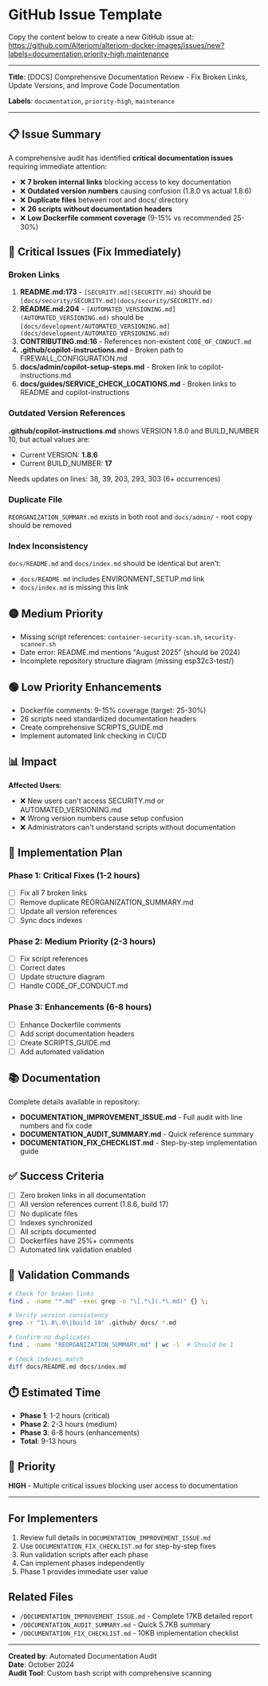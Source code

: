 # GitHub Issue Template

Copy the content below to create a new GitHub issue at:
https://github.com/Alteriom/alteriom-docker-images/issues/new?labels=documentation,priority-high,maintenance

---

**Title**: [DOCS] Comprehensive Documentation Review - Fix Broken Links, Update Versions, and Improve Code Documentation

**Labels**: `documentation`, `priority-high`, `maintenance`

---

## 📋 Issue Summary

A comprehensive audit has identified **critical documentation issues** requiring immediate attention:

- ❌ **7 broken internal links** blocking access to key documentation
- ❌ **Outdated version numbers** causing confusion (1.8.0 vs actual 1.8.6)
- ❌ **Duplicate files** between root and docs/ directory
- ❌ **26 scripts without documentation headers**
- ❌ **Low Dockerfile comment coverage** (9-15% vs recommended 25-30%)

## 🔴 Critical Issues (Fix Immediately)

### Broken Links
1. **README.md:173** - `[SECURITY.md](SECURITY.md)` should be `[docs/security/SECURITY.md](docs/security/SECURITY.md)`
2. **README.md:204** - `[AUTOMATED_VERSIONING.md](AUTOMATED_VERSIONING.md)` should be `[docs/development/AUTOMATED_VERSIONING.md](docs/development/AUTOMATED_VERSIONING.md)`
3. **CONTRIBUTING.md:16** - References non-existent `CODE_OF_CONDUCT.md`
4. **.github/copilot-instructions.md** - Broken path to FIREWALL_CONFIGURATION.md
5. **docs/admin/copilot-setup-steps.md** - Broken link to copilot-instructions.md
6. **docs/guides/SERVICE_CHECK_LOCATIONS.md** - Broken links to README and copilot-instructions

### Outdated Version References
**.github/copilot-instructions.md** shows VERSION 1.8.0 and BUILD_NUMBER 10, but actual values are:
- Current VERSION: **1.8.6**
- Current BUILD_NUMBER: **17**

Needs updates on lines: 38, 39, 203, 293, 303 (6+ occurrences)

### Duplicate File
`REORGANIZATION_SUMMARY.md` exists in both root and `docs/admin/` - root copy should be removed

### Index Inconsistency
`docs/README.md` and `docs/index.md` should be identical but aren't:
- `docs/README.md` includes ENVIRONMENT_SETUP.md link
- `docs/index.md` is missing this link

## 🟡 Medium Priority

- Missing script references: `container-security-scan.sh`, `security-scanner.sh`
- Date error: README.md mentions "August 2025" (should be 2024)
- Incomplete repository structure diagram (missing esp32c3-test/)

## 🟢 Low Priority Enhancements

- Dockerfile comments: 9-15% coverage (target: 25-30%)
- 26 scripts need standardized documentation headers
- Create comprehensive SCRIPTS_GUIDE.md
- Implement automated link checking in CI/CD

## 📊 Impact

**Affected Users**:
- ❌ New users can't access SECURITY.md or AUTOMATED_VERSIONING.md
- ❌ Wrong version numbers cause setup confusion
- ❌ Administrators can't understand scripts without documentation

## 📝 Implementation Plan

### Phase 1: Critical Fixes (1-2 hours)
- [ ] Fix all 7 broken links
- [ ] Remove duplicate REORGANIZATION_SUMMARY.md
- [ ] Update all version references
- [ ] Sync docs indexes

### Phase 2: Medium Priority (2-3 hours)
- [ ] Fix script references
- [ ] Correct dates
- [ ] Update structure diagram
- [ ] Handle CODE_OF_CONDUCT.md

### Phase 3: Enhancements (6-8 hours)
- [ ] Enhance Dockerfile comments
- [ ] Add script documentation headers
- [ ] Create SCRIPTS_GUIDE.md
- [ ] Add automated validation

## 📚 Documentation

Complete details available in repository:
- **DOCUMENTATION_IMPROVEMENT_ISSUE.md** - Full audit with line numbers and fix code
- **DOCUMENTATION_AUDIT_SUMMARY.md** - Quick reference summary
- **DOCUMENTATION_FIX_CHECKLIST.md** - Step-by-step implementation guide

## ✅ Success Criteria

- [ ] Zero broken links in all documentation
- [ ] All version references current (1.8.6, build 17)
- [ ] No duplicate files
- [ ] Indexes synchronized
- [ ] All scripts documented
- [ ] Dockerfiles have 25%+ comments
- [ ] Automated link validation enabled

## 🔧 Validation Commands

```bash
# Check for broken links
find . -name "*.md" -exec grep -o "\[.*\](.*\.md)" {} \;

# Verify version consistency  
grep -r "1\.8\.0\|build 10" .github/ docs/ *.md

# Confirm no duplicates
find . -name "REORGANIZATION_SUMMARY.md" | wc -l  # Should be 1

# Check indexes match
diff docs/README.md docs/index.md
```

## ⏱️ Estimated Time

- **Phase 1**: 1-2 hours (critical)
- **Phase 2**: 2-3 hours (medium)
- **Phase 3**: 6-8 hours (enhancements)
- **Total**: 9-13 hours

## 🎯 Priority

**HIGH** - Multiple critical issues blocking user access to documentation

---

## For Implementers

1. Review full details in `DOCUMENTATION_IMPROVEMENT_ISSUE.md`
2. Use `DOCUMENTATION_FIX_CHECKLIST.md` for step-by-step fixes
3. Run validation scripts after each phase
4. Can implement phases independently
5. Phase 1 provides immediate user value

## Related Files

- `/DOCUMENTATION_IMPROVEMENT_ISSUE.md` - Complete 17KB detailed report
- `/DOCUMENTATION_AUDIT_SUMMARY.md` - Quick 5.7KB summary
- `/DOCUMENTATION_FIX_CHECKLIST.md` - 10KB implementation checklist

---

**Created by**: Automated Documentation Audit  
**Date**: October 2024  
**Audit Tool**: Custom bash script with comprehensive scanning
